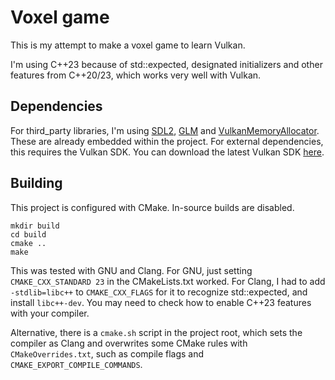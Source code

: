 # Voxel game

This is my attempt to make a voxel game to learn Vulkan.

I'm using C++23 because of std::expected, designated initializers and other features from C++20/23, which works very well with Vulkan.

## Dependencies
For third_party libraries, I'm using [SDL2](https://www.libsdl.org/), [GLM](https://github.com/g-truc/glm) and [VulkanMemoryAllocator](https://gpuopen.com/vulkan-memory-allocator/). These are already embedded within the project.
For external dependencies, this requires the Vulkan SDK. You can download the latest Vulkan SDK [here](https://www.lunarg.com/vulkan-sdk/).

## Building
This project is configured with CMake. In-source builds are disabled.

```
mkdir build
cd build
cmake ..
make
```

This was tested with GNU and Clang.
For GNU, just setting `CMAKE_CXX_STANDARD 23` in the CMakeLists.txt worked.
For Clang, I had to add `-stdlib=libc++` to `CMAKE_CXX_FLAGS` for it to recognize std::expected, and install `libc++-dev`.
You may need to check how to enable C++23 features with your compiler.

Alternative, there is a `cmake.sh` script in the project root, which sets the compiler as Clang and overwrites some CMake rules with `CMakeOverrides.txt`, such as compile flags and `CMAKE_EXPORT_COMPILE_COMMANDS`.
